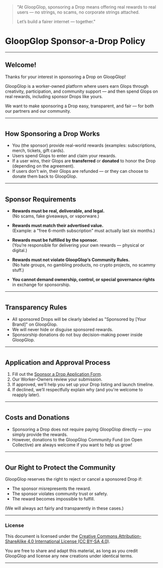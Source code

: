 > "At GloopGlop, sponsoring a Drop means offering real rewards to real users — no strings, no scams, no corporate strings attached.  
>  
> Let’s build a fairer internet — together."

# **GloopGlop Sponsor-a-Drop Policy**

---

## **Welcome!**

Thanks for your interest in sponsoring a Drop on GloopGlop!

GloopGlop is a worker-owned platform where users earn Glops through creativity, participation, and community support — and then spend Glops on real rewards, including sponsor Drops like yours.

We want to make sponsoring a Drop easy, transparent, and fair — for both our partners and our community.

---

#  
## **How Sponsoring a Drop Works**

- You (the sponsor) provide real-world rewards (examples: subscriptions, merch, tickets, gift cards).
- Users spend Glops to enter and claim your rewards.
- If a user wins, their Glops are **transferred** or **donated** to honor the Drop (depending on the agreement).
- If users don’t win, their Glops are refunded — or they can choose to donate them back to GloopGlop.

---

#  
## **Sponsor Requirements**

- **Rewards must be real, deliverable, and legal.**  
  (No scams, fake giveaways, or vaporware.)

- **Rewards must match their advertised value.**  
  (Example: a "free 6-month subscription" must actually last six months.)

- **Rewards must be fulfilled by the sponsor.**  
  (You’re responsible for delivering your own rewards — physical or digital.)

- **Rewards must not violate GloopGlop’s Community Rules.**  
  (No hate groups, no gambling products, no crypto projects, no scammy stuff.)

- **You cannot demand ownership, control, or special governance rights** in exchange for sponsorship.

---

#  
## **Transparency Rules**

- All sponsored Drops will be clearly labeled as "Sponsored by [Your Brand]" on GloopGlop.
- We will never hide or disguise sponsored rewards.
- Sponsorship donations do not buy decision-making power inside GloopGlop.

---

#  
## **Application and Approval Process**

1. Fill out the [Sponsor a Drop Application Form](link-to-form).
2. Our Worker-Owners review your submission.
3. If approved, we’ll help you set up your Drop listing and launch timeline.
4. If declined, we’ll respectfully explain why (and you're welcome to reapply later).

---

#  
## **Costs and Donations**

- Sponsoring a Drop does not require paying GloopGlop directly — you simply provide the rewards.
- However, donations to the GloopGlop Community Fund (on Open Collective) are always welcome if you want to help us grow!

---

#  
## **Our Right to Protect the Community**

GloopGlop reserves the right to reject or cancel a sponsored Drop if:
- The sponsor misrepresents the reward.
- The sponsor violates community trust or safety.
- The reward becomes impossible to fulfill.

(We will always act fairly and transparently in these cases.)

---

### License

This document is licensed under the [Creative Commons Attribution-ShareAlike 4.0 International License (CC BY-SA 4.0)](https://creativecommons.org/licenses/by-sa/4.0/).

You are free to share and adapt this material, as long as you credit GloopGlop and license any new creations under identical terms.

---
